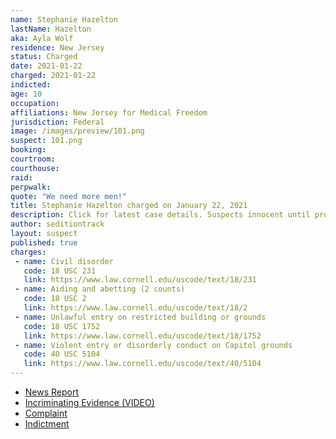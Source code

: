 ```yaml
---
name: Stephanie Hazelton
lastName: Hazelton
aka: Ayla Wolf
residence: New Jersey
status: Charged
date: 2021-01-22
charged: 2021-01-22
indicted:
age: 10
occupation:
affiliations: New Jersey for Medical Freedom
jurisdiction: Federal
image: /images/preview/101.png
suspect: 101.png
booking:
courtroom:
courthouse:
raid:
perpwalk:
quote: "We need more men!"
title: Stephanie Hazelton charged on January 22, 2021
description: Click for latest case details. Suspects innocent until proven guilty.
author: seditiontrack
layout: suspect
published: true
charges:
 - name: Civil disorder
   code: 18 USC 231
   link: https://www.law.cornell.edu/uscode/text/18/231
 - name: Aiding and abetting (2 counts)
   code: 18 USC 2
   link: https://www.law.cornell.edu/uscode/text/18/2
 - name: Unlawful entry on restricted building or grounds
   code: 18 USC 1752
   link: https://www.law.cornell.edu/uscode/text/18/1752
 - name: Violent entry or disorderly conduct on Capitol grounds
   code: 40 USC 5104
   link: https://www.law.cornell.edu/uscode/text/40/5104
---
```

- [News Report](https://www.inquirer.com/news/new-jersey/stephanie-hazelton-capitol-insurrection-medford-new-jersey-rioters-20210122.html?utm_source=t.co&cid=Philly.com+Twitter&utm_campaign=Philly.com+Twitter+Account&utm_medium=social)
- [Incriminating Evidence (VIDEO)](https://www.inquirer.com/news/new-jersey/stephanie-hazelton-ayla-wolf-south-jersey-us-capitol-riot-anti-vax-20210119.html)
- [Complaint](https://extremism.gwu.edu/sites/g/files/zaxdzs2191/f/Stephanie%20Hazelton%20Criminal%20Complaint.pdf)
- [Indictment](https://www.courtlistener.com/recap/gov.uscourts.dcd.226768/gov.uscourts.dcd.226768.5.0.pdf)
